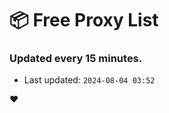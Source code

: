 # :package: Free Proxy List
### Updated every 15 minutes.

- Last updated: `2024-08-04 03:52`

:heart:
